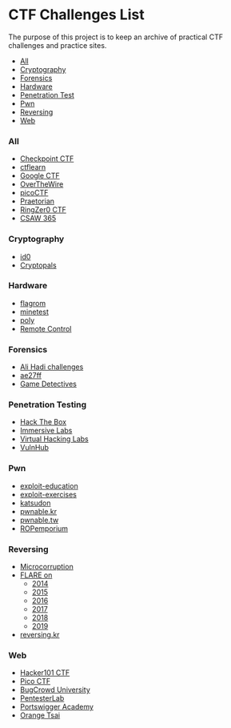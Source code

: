 # CTF Challenges List
The purpose of this project is to keep an archive of practical CTF challenges and practice sites.

* [All](#all)
* [Cryptography](#crypto)
* [Forensics](#for)
* [Hardware](#hard)
* [Penetration Test](#pentest)
* [Pwn](#pwn)
* [Reversing](#rev)
* [Web](#web)

<h3 id="all">All</h3>

* [Checkpoint CTF](https://csa.checkpoint.com)
* [ctflearn](https://ctflearn.com)
* [Google CTF](https://capturetheflag.withgoogle.com/)
* [OverTheWire](https://overthewire.org)
* [picoCTF](https://picoctf.com)
* [Praetorian](https://praetorian.com/challenges)
* [RingZer0 CTF](https://ringzer0ctf.com)
* [CSAW 365](https://365.csaw.io)

<h3 id="crypto">Cryptography</h3>

* [id0](https://id0-rsa.pub)
* [Cryptopals](https://cryptopals.com)

<h3 id="hard">Hardware</h3>

* [flagrom](https://capturetheflag.withgoogle.com/#challenges/hardware-flagrom)
* [minetest](https://capturetheflag.withgoogle.com/#challenges/hardware-minetest)
* [poly](https://capturetheflag.withgoogle.com/#challenges/hardware-poly)
* [Remote Control](https://capturetheflag.withgoogle.com/#challenges/hardware-remotecontrol)

<h3 id="for">Forensics</h3>

* [Ali Hadi challenges](https://www.ashemery.com/dfir.html)
* [ae27ff](http://ae27ff.meme.tips/about.php)
* [Game Detectives](https://gamedetectives.net/academy/)

<h3 id="pentest">Penetration Testing</h3>

* [Hack The Box](https://hackthebox.eu)
* [Immersive Labs](https://immersivelabs.com)
* [Virtual Hacking Labs](https://virtualhackinglabs.com)
* [VulnHub](https://vulnhub.com)

<h3 id="pwn">Pwn</h3>

* [exploit-education](https://exploit.education)
* [exploit-exercises](https://exploit-exercises.lains.space)
* [katsudon](https://ctf.katsudon.org/ctf4u)
* [pwnable.kr](https://pwnable.kr)
* [pwnable.tw](https://pwnable.tw)
* [ROPemporium](https://ropemporium.com)

<h3 id="rev">Reversing</h3>

* [Microcorruption](https://microcorruption.com)
* [FLARE on](http://flare-on.com)
	* [2014](http://flare-on.com/files/2014_FLAREOn_Challenges.zip)
	* [2015](http://flare-on.com/files/2015_FLAREOn_Challenges.zip)
	* [2016](http://flare-on.com/files/Flare-On3_Challenges.zip)
	* [2017](http://flare-on.com/files/Flare-On4_Challenges.zip)
	* [2018](http://flare-on.com/files/Flare-On5_Challenges.zip)
	* [2019](http://flare-on.com/files/Flare-On6_Challenges.zip)
* [reversing.kr](http://reversing.kr)

<h3 id="web">Web</h3>

* [Hacker101 CTF](https://ctf.hacker101.com)
* [Pico CTF](https://picoctf.com/)
* [BugCrowd University](https://www.bugcrowd.com/hackers/bugcrowd-university)
* [PentesterLab](https://pentesterlab.com)
* [Portswigger Academy](https://portswigger.net/web-security)
* [Orange Tsai](https://github.com/orangetw/My-CTF-Web-Challenges)
